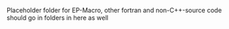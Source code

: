 Placeholder folder for EP-Macro, other fortran and non-C++-source code should go in folders in here as well
